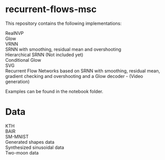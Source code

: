 # recurrent-flows-msc

This repository contains the following implementations:

RealNVP <br>
Glow <br>
VRNN <br>
SRNN with smoothing, residual mean and overshooting <br>
Hierarchical SRNN (Not included yet) <br>
Conditional Glow <br>
SVG <br>
Recurrent Flow Networks based on SRNN with smoothing, residual mean, gradient checking and overshooting and a Glow decoder - (Video generation) <br>

Examples can be found in the notebook folder.

# Data
KTH<br>
BAIR <br>
SM-MNIST<br>
Generated shapes data <br>
Synthesized sinusoidal data <br>
Two-moon data <br>

